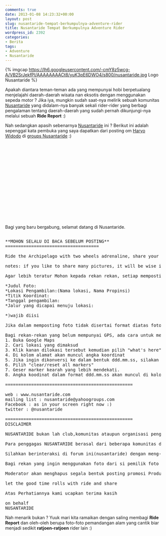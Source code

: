 ```yaml
---
comments: true
date: 2013-01-08 14:23:32+00:00
layout: post
slug: nusantaride-tempat-berkumpulnya-adventure-rider
title: Nusantaride Tempat Berkumpulnya Adventure Rider
wordpress_id: 2392
categories:
- Berita
tags:
- Adventure
- Nusantaride
---
```


{% imgcap https://lh6.googleusercontent.com/-cmY8z5wcg-A/VB2SrJekfPI/AAAAAAAACt8/yuK3pE6DWO4/s800/nusantaride.jpg Logo Nusantaride %}

Apakah diantara teman-teman ada yang mempunyai hobi berpetualang menjelajahi daerah-daerah wisata nan eksotis dengan menggunakan sepeda motor ? Jika iya, mungkin sudah saat-nya melirik sebuah komunitas [Nusantaride](http://www.nusantaride.com) yang didalam-nya banyak sekali rider-rider yang berbagi pengalaman tentang daerah-daerah yang sudah pernah dikunjungi-nya melalui sebuah **Ride Report** :)

Nah sedangkan apasih sebenarnya [Nusantaride](http://www.nusantaride.com) ini ? Berikut ini adalah sepenggal kata pembuka yang saya dapatkan dari posting om [Haryo Widodo](https://www.facebook.com/haryowidodo) di [groups Nusantaride](https://www.facebook.com/groups/nusantaride) :)

<div>
<script async src="//pagead2.googlesyndication.com/pagead/js/adsbygoogle.js"></script>
<!-- 300x250, created 12/13/09 -->
<ins class="adsbygoogle"
     style="display:inline-block;width:300px;height:250px"
     data-ad-client="ca-pub-8822787298726866"
     data-ad-slot="0323780848"></ins>
<script>
(adsbygoogle = window.adsbygoogle || []).push({});
</script>
</div>

Bagi yang baru bergabung, selamat datang di Nusantaride.

<pre>

**MOHON SELALU DI BACA SEBELUM POSTING**
====================================

Ride the Archipelago with two wheels adrenaline, share your riding experience (touring/adventure riding) on Narrative and Visual format..and be wise when u're about to post pictures... 

notes: if you like to share many pictures, it will be wise if you just post the link to the pictures blogs/website.

Agar lebih teratur Mohon kepada rekan rekan, setiap memposting gambar supaya dilengkapi oleh keterangan dengan format:

*Judul Foto:
*Lokasi Pengambilan:(Nama lokasi, Nama Propinsi)
*Titik Koordinat:
*Tanggal pengambilan:
*Jalur yang dicapai menuju lokasi:

*)wajib diisi

Jika dalam memposting foto tidak disertai format diatas foto akan langsung di hapus oleh admin.

Bagi rekan-rekan yang belum mempunyai GPS, ada cara untuk mengetahui koordinat suatu lokasi, yaitu:
1. Buka Google Maps
2. Cari lokasi yang dimaksud
3. Klik kanan dilokasi tersebut kemudian pilih "what's here"
4. Di kolom alamat akan muncul angka koordinat
5. Jika ingin dikonversi ke dalam bentuk ddd.mm.ss, silakan buka http://itouchmap.com/latlong.html dan masukkan angka koordinat dari Google Maps tadi di kolom Latitude dan Longitude.
6. Pilih "clear/reset all markers"
7. Geser marker kearah yang lebih mendekati.
8. Angka koodinat dalam format ddd.mm.ss akan muncul di kolom Latitude dan Longitude..

=================================================

web : www.nusantaride.com
mailing list : nusantaride@yahoogroups.com
Facebook : as in your screen right now :)
twitter : @nusantaride

=================================================
DISCLAIMER

NUSANTARIDE bukan lah club,komunitas ataupun organisasi pengendara motor lainnya,NUSANTARIDE hanyalah sebuah FORUM,Forum untuk saling berbagi pengalaman berkendara di bumi pertiwi INDONESIA dengan format narasi dan visual,harapan baik kedepan adalah memperkenalkan dan menunjukan keindahan keelokan dan bagusnya INDONESIA ke mata dunia dari “kacamata” para penggemar sepeda motor.

Para penggagas NUSANTARIDE berasal dari beberapa komunitas di INDONESIA dan Privateer, akan tetapi para penggagas (dan diharapkan kepada semua subscriber) tidak dan bukan untuk mempromosikan eksistensi,doktrin, jargon dari satu komunitas dan atau organisasinya, hanya fokus kepada berbagi pengalaman berkendara di bumi pertiwi INDONESIA saja.

Silahkan berinteraksi di forum ini(nusantaride) dengan meng-unggah kisah perjalanan anda dan motor anda berupa foto dan narasi ,link blog atau format lain yang bisa terbaca.

Bagi rekan yang ingin menggunakan foto dari si pemilik foto tertentu, diharapkan dengan bijak untuk meminta izin  terlebih dahulu kepada pemilik foto tersebut.

Moderator akan menghapus segala bentuk posting promosi Produk maupun Komunitas apapun dan juga menghapus posting yang dianggap tidak berhubungan dengan Nusantaride.

let the good time rolls with ride and share 

Atas Perhatiannya kami ucapkan terima kasih

on behalf
NUSANTARIDE
</pre>

Nah menarik bukan ? Yuuk mari kita ramaikan dengan saling membagi **Ride Report** dan oleh-oleh berupa foto-foto pemandangan alam yang cantik biar menjadi sedikit **ratjoen-ratjoen** rider lain :)
